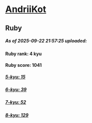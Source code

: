 # [AndriiKot](https://www.codewars.com/users/AndriiKot) 
## Ruby

##### As of 2025-09-22 21:57:25 uploaded:

#### Ruby rank: 4 kyu

#### Ruby score: 1041

##### [5-kyu: 15](https://github.com/AndriiKot/Ruby__CodeWars/tree/main/kyu-5)

##### [6-kyu: 39](https://github.com/AndriiKot/Ruby__CodeWars/tree/main/kyu-6)

##### [7-kyu: 52](https://github.com/AndriiKot/Ruby__CodeWars/tree/main/kyu-7)

##### [8-kyu: 129](https://github.com/AndriiKot/Ruby__CodeWars/tree/main/kyu-8)

